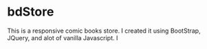 # bdStore
This is a responsive comic books store.
I created it using BootStrap, JQuery, and alot of vanilla Javascript.
I
